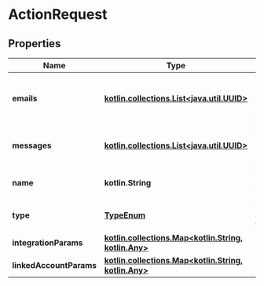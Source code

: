 
# ActionRequest

## Properties
Name | Type | Description | Notes
------------ | ------------- | ------------- | -------------
**emails** | [**kotlin.collections.List&lt;java.util.UUID&gt;**](java.util.UUID.md) | The marketing emails sent by this action. | 
**messages** | [**kotlin.collections.List&lt;java.util.UUID&gt;**](java.util.UUID.md) | The messages sent by this action. | 
**name** | **kotlin.String** | The action&#39;s name. |  [optional]
**type** | [**TypeEnum**](TypeEnum.md) | The action&#39;s type. |  [optional]
**integrationParams** | [**kotlin.collections.Map&lt;kotlin.String, kotlin.Any&gt;**](kotlin.Any.md) |  |  [optional]
**linkedAccountParams** | [**kotlin.collections.Map&lt;kotlin.String, kotlin.Any&gt;**](kotlin.Any.md) |  |  [optional]



